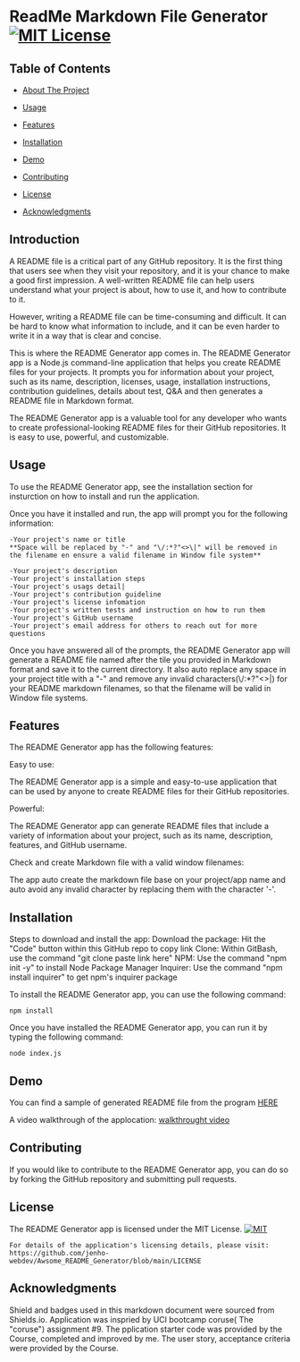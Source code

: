 # ReadMe Markdown File Generator [![MIT License](https://img.shields.io/badge/License-MIT-lightgrey.svg)]([https://opensource.org/license/mit/](https://github.com/jenho-webdev/Awsome_README_Generator/blob/main/LICENSE))


## Table of Contents

- [About The Project](#introduction)

- [Usage](#usage)

- [Features](#features)

- [Installation](#installation)

- [Demo](#demo)

- [Contributing](#contributing)

- [License](#license)

- [Acknowledgments](#acknowledgments)

## Introduction

A README file is a critical part of any GitHub repository. It is the first thing that users see when they visit your repository, and it is your chance to make a good first impression. A well-written README file can help users understand what your project is about, how to use it, and how to contribute to it.

However, writing a README file can be time-consuming and difficult. It can be hard to know what information to include, and it can be even harder to write it in a way that is clear and concise.

This is where the README Generator app comes in. The README Generator app is a Node.js command-line application that helps you create README files for your projects. It prompts you for information about your project, such as its name, description, licenses, usage, installation instructions, contribution guidelines, details about test, Q&A and then generates a README file in Markdown format.

The README Generator app is a valuable tool for any developer who wants to create professional-looking README files for their GitHub repositories. It is easy to use, powerful, and customizable.

## Usage

To use the README Generator app, see the installation section for insturction on how to install and run the application.

Once you have it installed and run, the app will prompt you for the following information:

    -Your project's name or title 
    **Space will be replaced by "-" and "\/:*?"<>\|" will be removed in the filename en ensure a valid filename in Window file system**
    
    -Your project's description
    -Your project's installation steps
    -Your project's usags detail|
    -Your project's contribution guideline
    -Your project's license infomation
    -Your project's written tests and instruction on how to run them
    -Your project's GitHub username
    -Your project's email address for others to reach out for more questions

Once you have answered all of the prompts, the README Generator app will generate a README file named after the tile you provided in Markdown format and save it to the current directory. It also auto replace any space in your project title with a "-" and remove any invalid characters(\\/:*?\"<>|) for your README markdown filenames, so that the filename will be valid in Window file systems.

## Features

The README Generator app has the following features:

Easy to use: 

The README Generator app is a simple and easy-to-use application that can be used by anyone to create README files for their GitHub repositories.

Powerful: 

The README Generator app can generate README files that include a variety of information about your project, such as its name, description, features, and GitHub username.

Check and create Markdown file with a valid window filenames:

The app auto create the markdown file base on your project/app name and auto avoid any invalid character by replacing them with the character '-'. 

## Installation

Steps to download and install the app:
Download the package: Hit the "Code" button within this GitHub repo to copy link
Clone: Within GitBash, use the command "git clone paste link here"
NPM: Use the command "npm init -y" to install Node Package Manager
Inquirer: Use the command "npm install inquirer" to get npm's inquirer package

To install the README Generator app, you can use the following command:

    npm install 

Once you have installed the README Generator app, you can run it by typing the following command:

    node index.js

## Demo

You can find a sample of generated README file from the program [HERE](./Develop/README_my-awesome-project.md)

A video walkthrough of the applocation: [walkthrought video](https://www.youtube.com/watch?v=AaQLn6LbFWY)

## Contributing

If you would like to contribute to the README Generator app, you can do so by forking the GitHub repository and submitting pull requests.

## License

The README Generator app is licensed under the MIT License.
[![MIT](https://img.shields.io/badge/License-MIT-lightgrey.svg)](https://img.shields.io/badge/License-GPL-lightgrey.svg](https://github.com/jenho-webdev/Awsome_README_Generator/blob/main/LICENSE))

    For details of the application's licensing details, please visit: https://github.com/jenho-webdev/Awsome_README_Generator/blob/main/LICENSE


## Acknowledgments
Shield and badges used in this markdown document were sourced from Shields.io.
Application was inspried by UCI bootcamp coruse( The "coruse") assignment #9. The pplication starter code was provided by the Course, completed and improved by me.
The user story, acceptance criteria were provided by the Course. 
